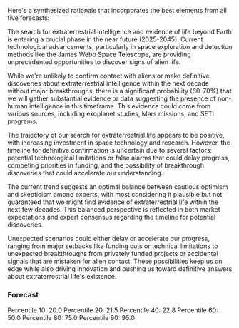 Here's a synthesized rationale that incorporates the best elements from all five forecasts:

The search for extraterrestrial intelligence and evidence of life beyond Earth is entering a crucial phase in the near future (2025-2045). Current technological advancements, particularly in space exploration and detection methods like the James Webb Space Telescope, are providing unprecedented opportunities to discover signs of alien life.

While we're unlikely to confirm contact with aliens or make definitive discoveries about extraterrestrial intelligence within the next decade without major breakthroughs, there is a significant probability (60-70%) that we will gather substantial evidence or data suggesting the presence of non-human intelligence in this timeframe. This evidence could come from various sources, including exoplanet studies, Mars missions, and SETI programs.

The trajectory of our search for extraterrestrial life appears to be positive, with increasing investment in space technology and research. However, the timeline for definitive confirmation is uncertain due to several factors: potential technological limitations or false alarms that could delay progress, competing priorities in funding, and the possibility of breakthrough discoveries that could accelerate our understanding.

The current trend suggests an optimal balance between cautious optimism and skepticism among experts, with most considering it plausible but not guaranteed that we might find evidence of extraterrestrial life within the next few decades. This balanced perspective is reflected in both market expectations and expert consensus regarding the timeline for potential discoveries.

Unexpected scenarios could either delay or accelerate our progress, ranging from major setbacks like funding cuts or technical limitations to unexpected breakthroughs from privately funded projects or accidental signals that are mistaken for alien contact. These possibilities keep us on edge while also driving innovation and pushing us toward definitive answers about extraterrestrial life's existence.

### Forecast

Percentile 10: 20.0
Percentile 20: 21.5
Percentile 40: 22.8
Percentile 60: 50.0
Percentile 80: 75.0
Percentile 90: 95.0